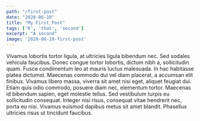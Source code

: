 ```yaml
---
path: "/first-post"
date: "2020-06-10"
title: "My First Post"
tags: ['R', 'that', 'second']
excerpt: "A second"
image: '2020-06-10-first-post'
---
```




<p>
Vivamus lobortis tortor ligula, at ultricies ligula bibendum nec. Sed sodales vehicula faucibus. Donec congue tortor lobortis, dictum nibh a, sollicitudin quam. Fusce condimentum leo at mauris luctus malesuada. In hac habitasse platea dictumst. Maecenas commodo dui vel diam placerat, a accumsan elit finibus. Vivamus libero massa, viverra sit amet nisi eget, aliquet feugiat dui. Etiam quis odio commodo, posuere diam nec, elementum tortor. Maecenas id bibendum sapien, eget molestie tellus. Sed vestibulum turpis eu sollicitudin consequat. Integer nisi risus, consequat vitae hendrerit nec, porta eu nisi. Vivamus euismod dapibus metus sit amet blandit. Phasellus ultricies risus ut tincidunt faucibus.
</p>